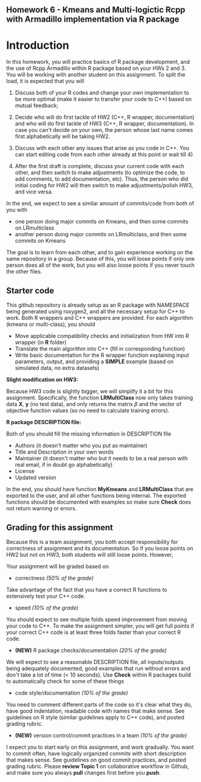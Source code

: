 ## Homework 6 - Kmeans and Multi-logictic Rcpp with Armadillo implementation via R package

# Introduction
In this homework, you will practice basics of R package development, and the use of Rcpp Armadillo within R package based on your HWs 2 and 3. You will be working with another student on this assignment. To split the load, it is expected that you will

1) Discuss both of your R codes and change your own implementation to be more optimal (make it easier to transfer your code to C++) based on mutual feedback;

2) Decide who will do first tackle of HW2 (C++, R wrapper, documentation) and who will do first tackle of HW3 (C++, R wrapper, documentation). In case you can't decide on your own, the person whose last name comes first alphabetically will be taking HW2.

3) Discuss with each other any issues that arise as you code in C++. You can start editing code from each other already at this point or wait till 4)

4) After the first draft is complete, discuss your current code with each other, and then switch to make adjustments (to optimize the code, to add comments, to add documentation, etc). Thus, the person who did initial coding for HW2 will then switch to make adjustments/polish HW3, and vice versa.

In the end, we expect to see a similar amount of commits/code from both of you with
- one person doing major commits on Kmeans, and then some commits on LRmulticlass
- another person doing major commits on LRmulticlass, and then some commits on Kmeans

The goal is to learn from each other, and to gain experience working on the same repository in a group. Because of this, you will loose points if only one person does all of the work, but you will also loose points if you never touch the other files.

## Starter code

This github repository is already setup as an R package with NAMESPACE being generated using roxygen2, and all the necessary setup for C++ to work. Both R wrappers and C++ wrappers are provided. For each algorithm (kmeans or multi-class), you should

* Move applicable compatibility checks and initialization from HW into R wrapper (in **R** folder)
* Translate the main algorithm into C++ (fill in corresponding function)
* Write basic documentation for the R wrapper function explaining input parameters, output, and providing a **SIMPLE** example (based on simulated data, no extra datasets)

**Slight modification on HW3:**

Because HW3 code is slightly bigger, we will simplify it a bit for this assignment. Specifically, the function **LRMultiClass** now only takes training data **X**, **y** (no test data), and only returns the matrix $\beta$ and the vector of objective function values (so no need to calculate training errors).

**R package DESCRIPTION file:**

Both of you should fill the missing information in DESCRIPTION file

- Authors (it doesn't matter who you put as maintainer)
- Title and Description in your own words
- Maintainer (it doesn't matter who but it needs to be a real person with real email, if in doubt go alphabetically)
- License
- Updated version

In the end, you should have function **MyKmeans** and **LRMultiClass** that are exported to the user, and all other functions being internal. The exported functions should be documented with examples so make sure **Check** does not return warning or errors.

## Grading for this assignment

Because this is a team assignment, you both accept responsibility for correctness of assignment and its documentation. So if you loose points on HW2 but not on HW3, both students will still loose points. However, 

Your assignment will be graded based on 

 * correctness _(50% of the grade)_

Take advantage of the fact that you have a correct R functions to extensively test your C++ code. 
 
 * speed _(10% of the grade)_ 
 
You should expect to see multiple folds speed improvement from moving your code to C++. To make the assignment simpler, you will get full points if your correct C++ code is at least three folds faster than your correct R code.

 * **(NEW)** R package checks/documentation _(20% of the grade)_
 
We will expect to see a reasonable DESCRIPTION file, all inputs/outputs being adequately documented, good examples that run without errors and don't take a lot of time (< 10 seconds). Use **Check** within R packages build to automatically check for some of these things

  * code style/documentation _(10% of the grade)_

You need to comment different parts of the code so it's clear what they do, have good indentation, readable code with names that make sense. See guidelines on R style (similar guidelines apply to C++ code), and posted grading rubric.

* **(NEW)** version control/commit practices in a team _(10% of the grade)_
 
 I expect you to start early on this assignment, and work gradually. You want to commit often, have logically organized commits with short description that makes sense. See guidelines on good commit practices, and posted grading rubric. Please **review Topic 1** on collaborative workflow in Github, and make sure you always **pull** changes first before you **push**.
 
